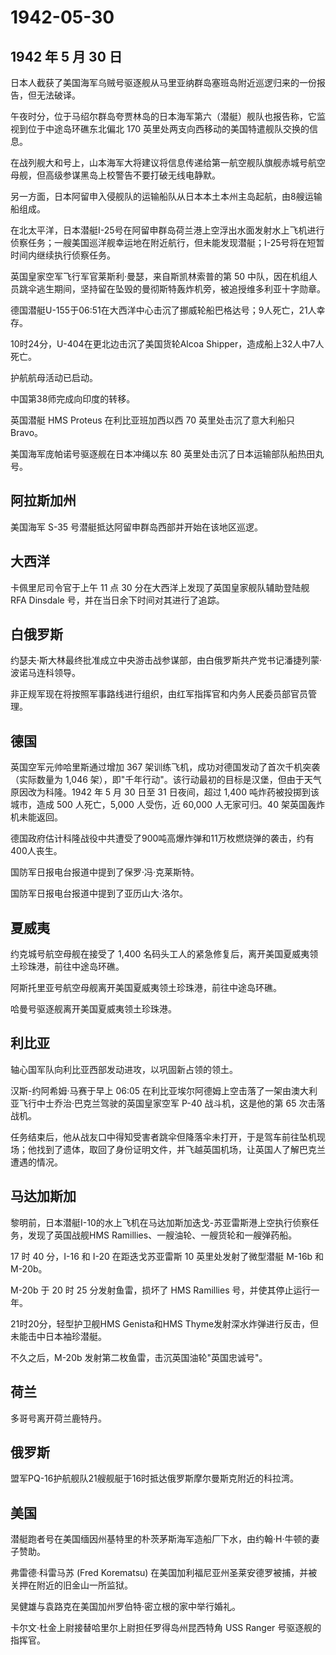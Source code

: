 # 1942-05-30

## 1942 年 5 月 30 日

日本人截获了美国海军乌贼号驱逐舰从马里亚纳群岛塞班岛附近巡逻归来的一份报告，但无法破译。

午夜时分，位于马绍尔群岛夸贾林岛的日本海军第六（潜艇）舰队也报告称，它监视到位于中途岛环礁东北偏北
170 英里处两支向西移动的美国特遣舰队交换的信息。

在战列舰大和号上，山本海军大将建议将信息传递给第一航空舰队旗舰赤城号航空母舰，但高级参谋黑岛上校警告不要打破无线电静默。

另一方面，日本阿留申入侵舰队的运输船队从日本本土本州主岛起航，由8艘运输船组成。

在北太平洋，日本潜艇I-25号在阿留申群岛荷兰港上空浮出水面发射水上飞机进行侦察任务；一艘美国巡洋舰幸运地在附近航行，但未能发现潜艇；I-25号将在短暂时间内继续执行侦察任务。

英国皇家空军飞行军官莱斯利·曼瑟，来自斯凯林索普的第 50
中队，因在机组人员跳伞逃生期间，坚持留在坠毁的曼彻斯特轰炸机旁，被追授维多利亚十字勋章。

德国潜艇U-155于06:51在大西洋中心击沉了挪威轮船巴格达号；9人死亡，21人幸存。

10时24分，U-404在更北边击沉了美国货轮Alcoa
Shipper，造成船上32人中7人死亡。

护航航母活动已启动。

中国第38师完成向印度的转移。

英国潜艇 HMS Proteus 在利比亚班加西以西 70 英里处击沉了意大利船只
Bravo。

美国海军庞帕诺号驱逐舰在日本冲绳以东 80
英里处击沉了日本运输部队船热田丸号。

## 阿拉斯加州

美国海军 S-35 号潜艇抵达阿留申群岛西部并开始在该地区巡逻。

## 大西洋

卡佩里尼司令官于上午 11 点 30 分在大西洋上发现了英国皇家舰队辅助登陆舰
RFA Dinsdale 号，并在当日余下时间对其进行了追踪。

## 白俄罗斯

约瑟夫·斯大林最终批准成立中央游击战参谋部，由白俄罗斯共产党书记潘捷列蒙·波诺马连科领导。

非正规军现在将按照军事路线进行组织，由红军指挥官和内务人民委员部官员管理。

## 德国

英国空军元帅哈里斯通过增加 367
架训练飞机，成功对德国发动了首次千机突袭（实际数量为 1,046
架），即"千年行动"。该行动最初的目标是汉堡，但由于天气原因改为科隆。1942
年 5 月 30 日至 31 日夜间，超过 1,400 吨炸药被投掷到该城市，造成 500
人死亡，5,000 人受伤，近 60,000 人无家可归。40 架英国轰炸机未能返回。

德国政府估计科隆战役中共遭受了900吨高爆炸弹和11万枚燃烧弹的袭击，约有400人丧生。

国防军日报电台报道中提到了保罗·冯·克莱斯特。

国防军日报电台报道中提到了亚历山大·洛尔。

## 夏威夷

约克城号航空母舰在接受了 1,400
名码头工人的紧急修复后，离开美国夏威夷领土珍珠港，前往中途岛环礁。

阿斯托里亚号航空母舰离开美国夏威夷领土珍珠港，前往中途岛环礁。

哈曼号驱逐舰离开美国夏威夷领土珍珠港。

## 利比亚

轴心国军队向利比亚西部发动进攻，以巩固新占领的领土。

汉斯-约阿希姆·马赛于早上 06:05
在利比亚埃尔阿德姆上空击落了一架由澳大利亚飞行中士乔治·巴克兰驾驶的英国皇家空军
P-40 战斗机，这是他的第 65 次击落战机。

任务结束后，他从战友口中得知受害者跳伞但降落伞未打开，于是驾车前往坠机现场；他找到了遗体，取回了身份证明文件，并飞越英国机场，让英国人了解巴克兰遭遇的情况。

## 马达加斯加

黎明前，日本潜艇I-10的水上飞机在马达加斯加迭戈-苏亚雷斯港上空执行侦察任务，发现了英国战舰HMS
Ramillies、一艘油轮、一艘货轮和一艘弹药船。

17 时 40 分，I-16 和 I-20 在距迭戈苏亚雷斯 10 英里处发射了微型潜艇 M-16b
和 M-20b。

M-20b 于 20 时 25 分发射鱼雷，损坏了 HMS Ramillies
号，并使其停止运行一年。

21时20分，轻型护卫舰HMS Genista和HMS
Thyme发射深水炸弹进行反击，但未能击中日本袖珍潜艇。

不久之后，M-20b 发射第二枚鱼雷，击沉英国油轮"英国忠诚号"。

## 荷兰

多哥号离开荷兰鹿特丹。

## 俄罗斯

盟军PQ-16护航舰队21艘舰艇于16时抵达俄罗斯摩尔曼斯克附近的科拉湾。

## 美国

潜艇跑者号在美国缅因州基特里的朴茨茅斯海军造船厂下水，由约翰·H·牛顿的妻子赞助。

弗雷德·科雷马苏 (Fred Korematsu)
在美国加利福尼亚州圣莱安德罗被捕，并被关押在附近的旧金山一所监狱。

吴健雄与袁路克在美国加州罗伯特·密立根的家中举行婚礼。

卡尔文·杜金上尉接替哈里尔上尉担任罗得岛州昆西特角 USS Ranger
号驱逐舰的指挥官。

